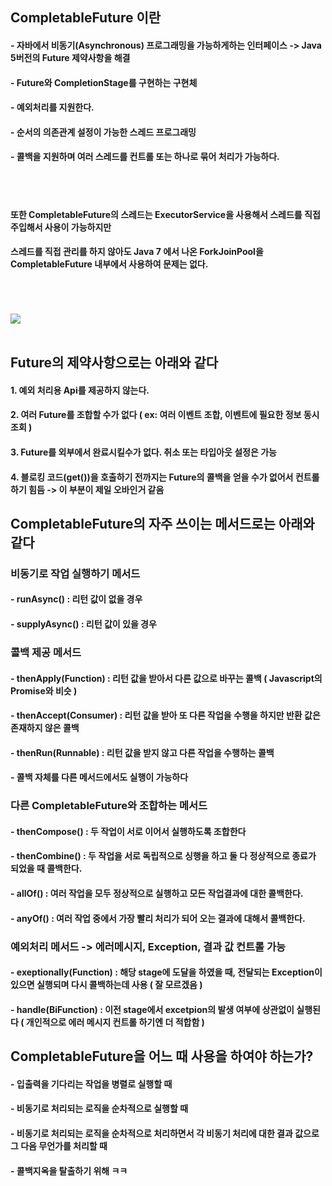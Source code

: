 ## CompletableFuture 이란

#### - 자바에서 비동기(Asynchronous) 프로그래밍을 가능하게하는 인터페이스 -> Java 5버전의 Future 제약사항을 해결 <br>
#### - Future와 CompletionStage를 구현하는 구현체
#### - 예외처리를 지원한다.
#### - 순서의 의존관계 설정이 가능한 스레드 프로그래밍
#### - 콜백을 지원하며 여러 스레드를 컨트롤 또는 하나로 묶어 처리가 가능하다.
<br><br>
#### 또한 CompletableFuture의 스레드는 ExecutorService을 사용해서 스레드를 직접 주입해서 사용이 가능하지만<br>
#### 스레드를 직접 관리를 하지 않아도 Java 7 에서 나온 ForkJoinPool을 CompletableFuture 내부에서 사용하여 문제는 없다.


<br><br><br>
<img src="https://user-images.githubusercontent.com/42057185/165993830-15d2e179-0b82-43a4-a966-60e35ae8116b.png"/>
<br><br>

## Future의 제약사항으로는 아래와 같다<br>
#### 1. 예외 처리용 Api를 제공하지 않는다.
#### 2. 여러 Future를 조합할 수가 없다 ( ex: 여러 이벤트 조합, 이벤트에 필요한 정보 동시 조회 )
#### 3. Future를 외부에서 완료시킬수가 없다. 취소 또는 타입아웃 설정은 가능
#### 4. 블로킹 코드(get())을 호출하기 전까지는 Future의 콜백을 얻을 수가 없어서 컨트롤하기 힘듬 -> 이 부분이 제일 오바인거 같음


## CompletableFuture의 자주 쓰이는 메서드로는 아래와 같다<br>
### 비동기로 작업 실행하기 메서드
#### - runAsync() : 리턴 값이 없을 경우
#### - supplyAsync() : 리턴 값이 있을 경우<br>
### 콜백 제공 메서드
#### - thenApply(Function) : 리턴 값을 받아서 다른 값으로 바꾸는 콜백 ( Javascript의 Promise와 비슷 )
#### - thenAccept(Consumer) : 리턴 값을 받아 또 다른 작업을 수행을 하지만 반환 값은 존재하지 않은 콜백
#### - thenRun(Runnable) : 리턴 값을 받지 않고 다른 작업을 수행하는 콜백<br>
#### - 콜백 자체를 다른 메서드에서도 실행이 가능하다
### 다른 CompletableFuture와 조합하는 메서드
#### - thenCompose() : 두 작업이 서로 이어서 실행하도록 조합한다
#### - thenCombine() : 두 작업을 서로 독립적으로 싱행을 하고 둘 다 정상적으로 종료가 되었을 때 콜백한다.
#### - allOf() : 여러 작업을 모두 정상적으로 실행하고 모든 작업결과에 대한 콜백한다.
#### - anyOf() : 여러 작업 중에서 가장 빨리 처리가 되어 오는 결과에 대해서 콜백한다.<br>
### 예외처리 메서드 -> 에러메시지, Exception, 결과 값 컨트롤 가능
#### - exeptionally(Function) : 해당 stage에 도달을 하였을 때, 전달되는 Exception이 있으면 실행되며 다시 콜백하는데 사용 ( 잘 모르겠음 )
#### - handle(BiFunction) : 이전 stage에서 excetpion의 발생 여부에 상관없이 실행된다 ( 개인적으로 에러 메시지 컨트롤 하기엔 더 적합함 )


## CompletableFuture을 어느 때 사용을 하여야 하는가?<br>
#### - 입출력을 기다리는 작업을 병렬로 실행할 때
#### - 비동기로 처리되는 로직을 순차적으로 실행할 때
#### - 비동기로 처리되는 로직을 순차적으로 처리하면서 각 비동기 처리에 대한 결과 값으로 그 다음 무언가를 처리할 때
#### - 콜백지옥을 탈출하기 위해 ㅋㅋ
